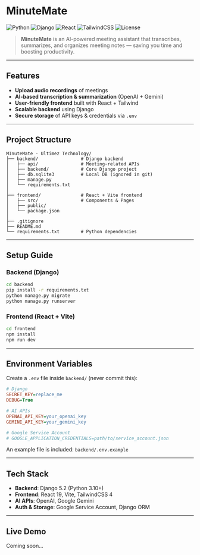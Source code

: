 #  MinuteMate

![Python](https://img.shields.io/badge/Python-3.10-blue?logo=python)
![Django](https://img.shields.io/badge/Django-5.2-green?logo=django)
![React](https://img.shields.io/badge/React-19-61DAFB?logo=react)
![TailwindCSS](https://img.shields.io/badge/TailwindCSS-4-38B2AC?logo=tailwind-css)
![License](https://img.shields.io/badge/license-MIT-lightgrey)

> **MinuteMate** is an AI-powered meeting assistant that transcribes, summarizes, and organizes meeting notes — saving you time and boosting productivity.

---

## Features

*  **Upload audio recordings** of meetings
*  **AI-based transcription & summarization** (OpenAI + Gemini)
*  **User-friendly frontend** built with React + Tailwind
*  **Scalable backend** using Django
*  **Secure storage** of API keys & credentials via `.env`

---

## Project Structure

```plaintext
MInuteMate - Ultimez Technology/
├── backend/                # Django backend
│   ├── api/                # Meeting-related APIs
│   ├── backend/            # Core Django project
│   ├── db.sqlite3          # Local DB (ignored in git)
│   ├── manage.py
│   └── requirements.txt
│
├── frontend/               # React + Vite frontend
│   ├── src/                # Components & Pages
│   ├── public/
│   └── package.json
│
├── .gitignore
├── README.md
└── requirements.txt        # Python dependencies
```

---

##  Setup Guide

###  Backend (Django)

```bash
cd backend
pip install -r requirements.txt
python manage.py migrate
python manage.py runserver
```

###  Frontend (React + Vite)

```bash
cd frontend
npm install
npm run dev
```

---

##  Environment Variables

Create a `.env` file inside `backend/` (never commit this):

```ini
# Django
SECRET_KEY=replace_me
DEBUG=True

# AI APIs
OPENAI_API_KEY=your_openai_key
GEMINI_API_KEY=your_gemini_key

# Google Service Account
# GOOGLE_APPLICATION_CREDENTIALS=path/to/service_account.json
```

 An example file is included: `backend/.env.example`

---

##  Tech Stack

* **Backend**: Django 5.2 (Python 3.10+)
* **Frontend**: React 19, Vite, TailwindCSS 4
* **AI APIs**: OpenAI, Google Gemini
* **Auth & Storage**: Google Service Account, Django ORM

---

##  Live Demo

 Coming soon...
